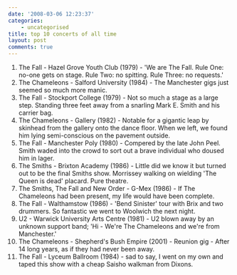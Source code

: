 ```yaml
---
date: '2008-03-06 12:23:37'
categories:
    - uncategorised
title: top 10 concerts of all time
layout: post
comments: true
---
```

1.  The Fall - Hazel Grove Youth Club (1979) - 'We are The Fall. Rule
    One: no-one gets on stage. Rule Two: no spitting. Rule Three: no
    requests.'
2.  The Chameleons - Salford University (1984) - The Manchester gigs
    just seemed so much more manic.
3.  The Fall - Stockport College (1979) - Not so much a stage as a large
    step. Standing three feet away from a snarling Mark E. Smith and his
    carrier bag.
4.  The Chameleons - Gallery (1982) - Notable for a gigantic leap by
    skinhead from the gallery onto the dance floor. When we left, we
    found him lying semi-conscious on the pavement outside.
5.  The Fall - Manchester Poly (1980) - Compered by the late John Peel.
    Smith waded into the crowd to sort out a brave individual who doused
    him in lager.
6.  The Smiths - Brixton Academy (1986) - Little did we know it but
    turned out to be the final Smiths show. Morrissey walking on
    wielding 'The Queen is dead' placard. Pure theatre.
7.  The Smiths, The Fall and New Order - G-Mex (1986) - If The
    Chameleons had been present, my life would have been complete.
8.  The Fall - Walthamstow (1986) - 'Bend Sinister' tour with Brix and
    two drummers. So fantastic we went to Woolwich the next night.
9.  U2 - Warwick University Arts Centre (1981) - U2 blown away by an
    unknown support band; 'Hi - We're The Chameleons and we're from
    Manchester.'
10. The Chameleons - Shepherd's Bush Empire (2001) - Reunion gig - After
    14 long years, as if they had never been away.
11. The Fall - Lyceum Ballroom (1984) - sad to say, I went on my own and
    taped this show with a cheap Saisho walkman from Dixons.

